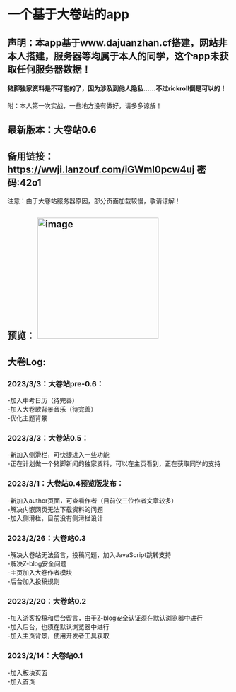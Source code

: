 # 一个基于大卷站的app
## 声明：本app基于www.dajuanzhan.cf搭建，网站非本人搭建，服务器等均属于本人的同学，这个app未获取任何服务器数据！
#### 猪脚独家资料是不可能的了，因为涉及到他人隐私……不过rickroll倒是可以的！  
附：本人第一次实战，一些地方没有做好，请多多谅解！

## 最新版本：大卷站0.6  
## 备用链接：https://wwji.lanzouf.com/iGWmI0pcw4uj  密码:42o1
注意：由于大卷站服务器原因，部分页面加载较慢，敬请谅解！  

## 预览：  <img width="274" alt="image" src="https://user-images.githubusercontent.com/118042225/222968189-dcb57559-55ac-4069-92d0-bd750ad21379.png">


## 大卷Log:  
### 2023/3/3：大卷站pre-0.6：
-加入中考日历（待完善）  
-加入大卷歌背景音乐（待完善）  
-优化主题背景  

### 2023/3/3：大卷站0.5：
-新加入侧滑栏，可快捷进入一些功能  
-正在计划做一个猪脚新闻的独家资料，可以在主页看到，正在获取同学的支持  

### 2023/3/1：大卷站0.4预览版发布：
-新加入author页面，可查看作者（目前仅三位作者文章较多）  
-解决内嵌网页无法下载资料的问题  
-加入侧滑栏，目前没有侧滑栏设计  

### 2023/2/26：大卷站0.3  
-解决大卷站无法留言，投稿问题，加入JavaScript跳转支持  
-解决Z-blog安全问题  
-主页加入大卷作者模块  
-后台加入投稿规则  

### 2023/2/20：大卷站0.2  
-加入游客投稿和后台留言，由于Z-blog安全认证须在默认浏览器中进行  
-加入后台，也须在默认浏览器中进行  
-加入主页背景，使用开发者工具获取  

### 2023/2/14：大卷站0.1  
-加入板块页面  
-加入首页    
